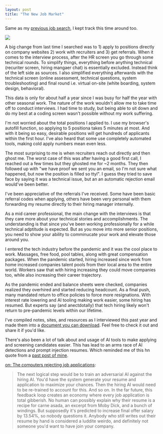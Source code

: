 ```yaml
---
layout: post
title: "The New Job Market"
---
```


Same as my [previous job search](https://allthroughthenight.github.io/2021/03/01/my-interviewing-success.html), I kept track this time around too.

![]({{site.baseurl}}/assets/2024-11-01-the-new-job-market/2024-job-search.png)

A big change from last time I searched was to 1) apply to positions directly on company websites 2) work with recruiters and 3) get referrals. When it comes to the interview process, after the HR screen you go through some technical rounds. To simplify things, everything before anything technical (recuriter screen, hiring mangaer chat) is essentially excluded. Instead think of the left side as sources. I also simplified everything afterwards with the technical screen (online assessment, technical questions, system troubleshooting) and final round i.e. virtual on-site (white boarding, system design, behavioral).

This data is only for about half a year since I was busy for half the year with other seasonal work. The nature of the work wouldn't allow me to take time off to conduct interviews. I had time to study, but being able to sit down and do my best at a coding screen wasn't possible without my work suffering.

I'm not worried about the total positions I applied to. I use my browser's autofill function, so applying to 5 positiona takes 5 minutes at most. And with it being so easy, desirable positions will get hundreds of applicants within the first hour. I've also heard that some use completely automated tools, making cold apply numbers mean even less.

The most surprising to me is when recruiters reach out directly and then ghost me. The worst case of this was after having a good first call, I reached out a few times but they ghosted me for ~2 months. They then followed up with "we have proof we sent you an email, so I'm not sure what happened, but now the position is filled so ttyl". I guess they tried to save face by saying it was a technical issue, but an an automatic rejection email would've been better.

I've been appreciative of the referrals I've received. Some have been basic referral codes when applying, others have been very personal with them forwarding my resume directly to their hiring manager internally.

As a mid career professional, the main change with the interviews is that they care more about your technical stories and accomplishments. The understanding is that since you've been working professionally for a while technical adptitude is expected. But as you move into more senior positions, you need to show your ability to comminucate your work and elevate those around you.

I entered the tech industry before the pandemic and it was the cool place to work. Massages, free food, pool tables, along with great compensation packages. When the pandemic started, hiring increased since work from home increased companies talent pools from their local area to the entire world. Workers saw that with hiring increasing they could move companies too, while also increasing their career trajectory. 

As the pandemic ended and balance sheets were checked, companies realized they overhired and started reducing headcount. As a final push, many mandated return to office policies to force more resignations. With interest rate lowering and AI tooling making work easier, some hiring has resumed. But experts say (and anectdotally) that tech hiring likely won't return to pre-pandemic levels within our lifetime.

I've compiled notes, sites, and resources as I interviewed this past year and made them into a [document you can download](/assets/2024-11-01-the-new-job-market/interview-prep-guide-01.pdf). Feel free to check it out and share it if you'd like.

There's also been a lot of talk about and usage of AI tools to make applying and screening candidates easier. This has lead to an arms race of AI detections and prompt injection resumes. Which reminded me of this hn quote from a [past post of mine]({{site.baseurl}}/2022/01/01/what-i-learned-this-year.html).

[on: The computers rejecting job applications](https://news.ycombinator.com/item?id=26065594):
> The next logical step would be to train an adversarial AI against the hiring AI. You'd have the system generate your resume and application to maximize your chances. Then the hiring AI would need to be re-trained to account for this. And so on.
> In the far future, this feedback loop creates an economy where every job application is total gibberish. No human can possibly explain why their resume is a recipe for carne asada, an excerpt from Moby Dick, and a bunch of windings. But supposedly it's predicted to increase final offer salary by 13.54%, so nobody questions it. Anybody who still writes out their resume by hand is considered a luddite weirdo, and definitely not someone you'd want to have join your company. 